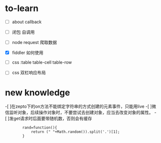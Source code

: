 to-learn
============
- [ ] about callback
- [ ] 闭包 自调用
- [ ] node request 爬取数据
- [X] fiddler 如何使用
- [ ] css :table   table-cell  table-row
- [ ] css 双栏响应布局


new knowledge
============
-[ ]在zepto下的on方法不能绑定字符串的方式创建的元素事件，只能用live
-[ ]微信监听对象，后续操作对象时，不要尝试去创建对象，应当去改变对象的属性。
-[ ]发get请求时后面要带随机数，否则会有缓存
```
		rand=function(){
			return (" "+Math.random()).split('.')[1];
		}
```